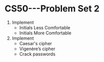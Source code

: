 # CS50---Problem Set 2

1. Implement
      - Initials Less Comfortable
      - Initials More Comfortable
2. Implement
      - Caesar's cipher
      - Vigenère’s cipher
      - Crack passwords
